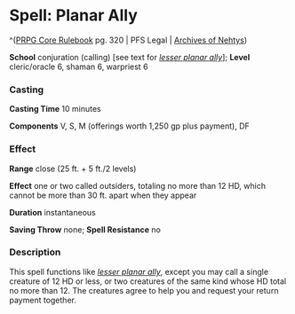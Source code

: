 # Spell: Planar Ally

^([PRPG Core Rulebook][ss-planar-ally] pg. 320 | PFS Legal | [Archives of Nehtys][sn-planar-ally])

**School** conjuration (calling) [see text for _[lesser planar ally]_]; **Level** cleric/oracle 6, shaman 6, warpriest 6

### Casting

**Casting Time** 10 minutes  

**Components** V, S, M (offerings worth 1,250 gp plus payment), DF

### Effect

**Range** close (25 ft. + 5 ft./2 levels)  

**Effect** one or two called outsiders, totaling no more than 12 HD, which cannot be more than 30 ft. apart when they appear  

**Duration** instantaneous  

**Saving Throw** none; **Spell Resistance** no

### Description

This spell functions like _[lesser planar ally]_, except you may call a single creature of 12 HD or less, or two creatures of the same kind whose HD total no more than 12. The creatures agree to help you and request your return payment together.

[ss-planar-ally]: http://paizo.com/pathfinderRPG/v57
[sn-planar-ally]: http://www.archivesofnethys.com/SpellDisplay.aspx?ItemName=Planar%20Ally
[lesser planar ally]: http://www.archivesofnethys.com/SpellDisplay.aspx?ItemName=lesser%20planar%20ally